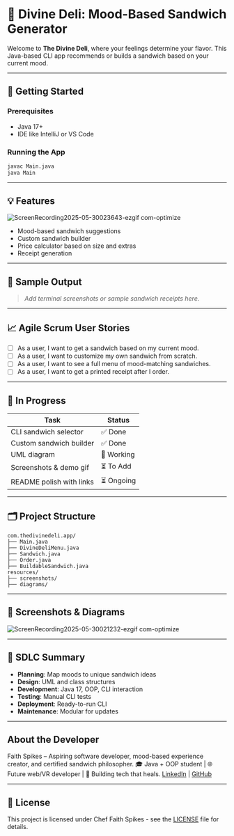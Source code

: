 
# 🥪 Divine Deli: Mood-Based Sandwich Generator

Welcome to **The Divine Deli**, where your feelings determine your flavor. This Java-based CLI app recommends or builds a sandwich based on your current mood.

---

## 🚀 Getting Started

### Prerequisites
- Java 17+
- IDE like IntelliJ or VS Code

### Running the App
```bash
javac Main.java
java Main
```

---

## 💡 Features
![ScreenRecording2025-05-30023643-ezgif com-optimize](https://github.com/user-attachments/assets/82706f62-9e39-4e84-9314-f5301c502675)

- Mood-based sandwich suggestions
- Custom sandwich builder
- Price calculator based on size and extras
- Receipt generation

---

## 🧪 Sample Output
> _Add terminal screenshots or sample sandwich receipts here._

---

## 📈 Agile Scrum User Stories

- [ ] As a user, I want to get a sandwich based on my current mood.
- [ ] As a user, I want to customize my own sandwich from scratch.
- [ ] As a user, I want to see a full menu of mood-matching sandwiches.
- [ ] As a user, I want to get a printed receipt after I order.

---

## 🔨 In Progress

| Task                        | Status     |
|-----------------------------|------------|
| CLI sandwich selector       | ✅ Done     |
| Custom sandwich builder     | ✅ Done     |
| UML diagram                 | 🔧 Working  |
| Screenshots & demo gif      | ⏳ To Add   |
| README polish with links    | ⏳ Ongoing  |

---

## 🗂 Project Structure

```
com.thedivinedeli.app/
├── Main.java
├── DivineDeliMenu.java
├── Sandwich.java
├── Order.java
├── BuildableSandwich.java
resources/
├── screenshots/
├── diagrams/
```

---




## 🎨 Screenshots & Diagrams

![ScreenRecording2025-05-30021232-ezgif com-optimize](https://github.com/user-attachments/assets/0d12ea67-8511-43d6-9a9e-2c6f0f305812)


---

## 🧠 SDLC Summary

- **Planning**: Map moods to unique sandwich ideas
- **Design**: UML and class structures
- **Development**: Java 17, OOP, CLI interaction
- **Testing**: Manual CLI tests
- **Deployment**: Ready-to-run CLI
- **Maintenance**: Modular for updates

---

## About the Developer
Faith Spikes – Aspiring software developer, mood-based experience creator, and certified sandwich philosopher.
🎓 Java + OOP student | 🌐 Future web/VR developer | 🎯 Building tech that heals.
[LinkedIn](https://linkedin.com/in/yourprofile) | [GitHub](https://github.com/Fspike1)

---

## 📜 License

This project is licensed under Chef Faith Spikes - see the [LICENSE](LICENSE) file for details.
